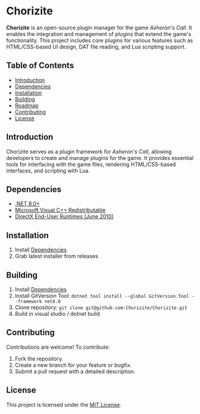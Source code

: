 # Chorizite

**Chorizite** is an open-source plugin manager for the game *Asheron's Call*. It enables the integration and management of plugins that extend the game's functionality. This project includes core plugins for various features such as HTML/CSS-based UI design, DAT file reading, and Lua scripting support.

## Table of Contents

- [Introduction](#introduction)
- [Dependencies](#dependencies)
- [Installation](#installation)
- [Building](#building)
- [Roadmap](#roadmap)
- [Contributing](#contributing)
- [License](#license)

## Introduction

Chorizite serves as a plugin framework for *Asheron's Call*, allowing developers to create and manage plugins for the game. It provides essential tools for interfacing with the game files, rendering HTML/CSS-based interfaces, and scripting with Lua.

## Dependencies

- [.NET 8.0+](https://dotnet.microsoft.com/en-us/download/dotnet)
- [Microsoft Visual C++ Redistributable](https://aka.ms/vs/17/release/vc_redist.x86.exe)
- [DirectX End-User Runtimes (June 2010)](https://www.microsoft.com/en-ie/download/details.aspx?id=8109)

## Installation

1. Install [Dependencies](#dependencies)
2. Grab latest installer from releases

## Building

1. Install [Dependencies](#dependencies)
2. Install GitVersion Tool: `dotnet tool install --global GitVersion.Tool --framework net8.0`
3. Clone repository: `git clone git@github.com:Chorizite/Chorizite.git`
4. Build in visual studio / dotnet build

## Contributing

Contributions are welcome! To contribute:
1. Fork the repository.
2. Create a new branch for your feature or bugfix.
3. Submit a pull request with a detailed description.

## License

This project is licensed under the [MIT License](LICENSE.md).